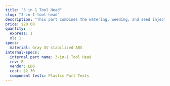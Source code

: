 ```yaml
---
title: "3 in 1 Tool Head"
slug: "3-in-1-tool-head"
description: "This part combines the watering, weeding, and seed injection functions of FarmBot into one static tool head."
price: $20.00
quantity:
  express: 1
  xl: 1
specs:
  material: Gray UV stabilized ABS
internal-specs:
  internal part name: 3-in-1 Tool Head
  rev: B
  vendor: LDO
  cost: $2.30
  component tests: Plastic Part Tests
---
```

